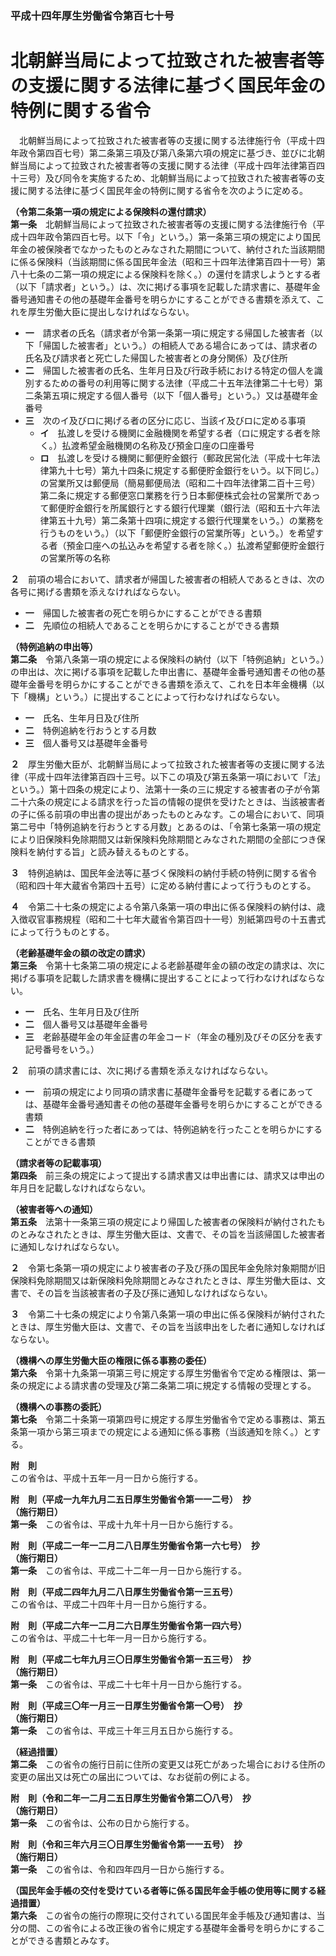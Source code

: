 ### 平成十四年厚生労働省令第百七十号  
# 北朝鮮当局によって拉致された被害者等の支援に関する法律に基づく国民年金の特例に関する省令  
　北朝鮮当局によって拉致された被害者等の支援に関する法律施行令（平成十四年政令第四百七号）第二条第三項及び第八条第六項の規定に基づき、並びに北朝鮮当局によって拉致された被害者等の支援に関する法律（平成十四年法律第百四十三号）及び同令を実施するため、北朝鮮当局によって拉致された被害者等の支援に関する法律に基づく国民年金の特例に関する省令を次のように定める。  
  
**（令第二条第一項の規定による保険料の還付請求）**  
**第一条**　北朝鮮当局によって拉致された被害者等の支援に関する法律施行令（平成十四年政令第四百七号。以下「令」という。）第一条第三項の規定により国民年金の被保険者でなかったものとみなされた期間について、納付された当該期間に係る保険料（当該期間に係る国民年金法（昭和三十四年法律第百四十一号）第八十七条の二第一項の規定による保険料を除く。）の還付を請求しようとする者（以下「請求者」という。）は、次に掲げる事項を記載した請求書に、基礎年金番号通知書その他の基礎年金番号を明らかにすることができる書類を添えて、これを厚生労働大臣に提出しなければならない。  
* **一**　請求者の氏名（請求者が令第一条第一項に規定する帰国した被害者（以下「帰国した被害者」という。）の相続人である場合にあっては、請求者の氏名及び請求者と死亡した帰国した被害者との身分関係）及び住所  
* **二**　帰国した被害者の氏名、生年月日及び行政手続における特定の個人を識別するための番号の利用等に関する法律（平成二十五年法律第二十七号）第二条第五項に規定する個人番号（以下「個人番号」という。）又は基礎年金番号  
* **三**　次のイ及びロに掲げる者の区分に応じ、当該イ及びロに定める事項  
	* **イ**　払渡しを受ける機関に金融機関を希望する者（ロに規定する者を除く。）払渡希望金融機関の名称及び預金口座の口座番号  
	* **ロ**　払渡しを受ける機関に郵便貯金銀行（郵政民営化法（平成十七年法律第九十七号）第九十四条に規定する郵便貯金銀行をいう。以下同じ。）の営業所又は郵便局（簡易郵便局法（昭和二十四年法律第二百十三号）第二条に規定する郵便窓口業務を行う日本郵便株式会社の営業所であって郵便貯金銀行を所属銀行とする銀行代理業（銀行法（昭和五十六年法律第五十九号）第二条第十四項に規定する銀行代理業をいう。）の業務を行うものをいう。）（以下「郵便貯金銀行の営業所等」という。）を希望する者（預金口座への払込みを希望する者を除く。）払渡希望郵便貯金銀行の営業所等の名称  
  
**２**　前項の場合において、請求者が帰国した被害者の相続人であるときは、次の各号に掲げる書類を添えなければならない。  
* **一**　帰国した被害者の死亡を明らかにすることができる書類  
* **二**　先順位の相続人であることを明らかにすることができる書類  
  
**（特例追納の申出等）**  
**第二条**　令第八条第一項の規定による保険料の納付（以下「特例追納」という。）の申出は、次に掲げる事項を記載した申出書に、基礎年金番号通知書その他の基礎年金番号を明らかにすることができる書類を添えて、これを日本年金機構（以下「機構」という。）に提出することによって行わなければならない。  
* **一**　氏名、生年月日及び住所  
* **二**　特例追納を行おうとする月数  
* **三**　個人番号又は基礎年金番号  
  
**２**　厚生労働大臣が、北朝鮮当局によって拉致された被害者等の支援に関する法律（平成十四年法律第百四十三号。以下この項及び第五条第一項において「法」という。）第十四条の規定により、法第十一条の三に規定する被害者の子が令第二十六条の規定による請求を行った旨の情報の提供を受けたときは、当該被害者の子に係る前項の申出書の提出があったものとみなす。この場合において、同項第二号中「特例追納を行おうとする月数」とあるのは、「令第七条第一項の規定により旧保険料免除期間又は新保険料免除期間とみなされた期間の全部につき保険料を納付する旨」と読み替えるものとする。  
  
**３**　特例追納は、国民年金法等に基づく保険料の納付手続の特例に関する省令（昭和四十年大蔵省令第四十五号）に定める納付書によって行うものとする。  
  
**４**　令第二十七条の規定による令第八条第一項の申出に係る保険料の納付は、歳入徴収官事務規程（昭和二十七年大蔵省令第百四十一号）別紙第四号の十五書式によって行うものとする。  
  
**（老齢基礎年金の額の改定の請求）**  
**第三条**　令第十七条第二項の規定による老齢基礎年金の額の改定の請求は、次に掲げる事項を記載した請求書を機構に提出することによって行わなければならない。  
* **一**　氏名、生年月日及び住所  
* **二**　個人番号又は基礎年金番号  
* **三**　老齢基礎年金の年金証書の年金コード（年金の種別及びその区分を表す記号番号をいう。）  
  
**２**　前項の請求書には、次に掲げる書類を添えなければならない。  
* **一**　前項の規定により同項の請求書に基礎年金番号を記載する者にあっては、基礎年金番号通知書その他の基礎年金番号を明らかにすることができる書類  
* **二**　特例追納を行った者にあっては、特例追納を行ったことを明らかにすることができる書類  
  
**（請求者等の記載事項）**  
**第四条**　前三条の規定によって提出する請求書又は申出書には、請求又は申出の年月日を記載しなければならない。  
  
**（被害者等への通知）**  
**第五条**　法第十一条第三項の規定により帰国した被害者の保険料が納付されたものとみなされたときは、厚生労働大臣は、文書で、その旨を当該帰国した被害者に通知しなければならない。  
  
**２**　令第七条第一項の規定により被害者の子及び孫の国民年金免除対象期間が旧保険料免除期間又は新保険料免除期間とみなされたときは、厚生労働大臣は、文書で、その旨を当該被害者の子及び孫に通知しなければならない。  
  
**３**　令第二十七条の規定により令第八条第一項の申出に係る保険料が納付されたときは、厚生労働大臣は、文書で、その旨を当該申出をした者に通知しなければならない。  
  
**（機構への厚生労働大臣の権限に係る事務の委任）**  
**第六条**　令第十九条第一項第三号に規定する厚生労働省令で定める権限は、第一条の規定による請求書の受理及び第二条第二項に規定する情報の受理とする。  
  
**（機構への事務の委託）**  
**第七条**　令第二十条第一項第四号に規定する厚生労働省令で定める事務は、第五条第一項から第三項までの規定による通知に係る事務（当該通知を除く。）とする。  
  
**附　則**  
この省令は、平成十五年一月一日から施行する。  
  
**附　則（平成一九年九月二五日厚生労働省令第一一二号）　抄**  
**（施行期日）**  
**第一条**　この省令は、平成十九年十月一日から施行する。  
  
**附　則（平成二一年一二月二八日厚生労働省令第一六七号）　抄**  
**（施行期日）**  
**第一条**　この省令は、平成二十二年一月一日から施行する。  
  
**附　則（平成二四年九月二八日厚生労働省令第一三五号）**  
この省令は、平成二十四年十月一日から施行する。  
  
**附　則（平成二六年一二月二六日厚生労働省令第一四六号）**  
この省令は、平成二十七年一月一日から施行する。  
  
**附　則（平成二七年九月三〇日厚生労働省令第一五三号）　抄**  
**（施行期日）**  
**第一条**　この省令は、平成二十七年十月一日から施行する。  
  
**附　則（平成三〇年一月三一日厚生労働省令第一〇号）　抄**  
**（施行期日）**  
**第一条**　この省令は、平成三十年三月五日から施行する。  
  
**（経過措置）**  
**第二条**　この省令の施行日前に住所の変更又は死亡があった場合における住所の変更の届出又は死亡の届出については、なお従前の例による。  
  
**附　則（令和二年一二月二五日厚生労働省令第二〇八号）　抄**  
**（施行期日）**  
**第一条**　この省令は、公布の日から施行する。  
  
**附　則（令和三年六月三〇日厚生労働省令第一一五号）　抄**  
**（施行期日）**  
**第一条**　この省令は、令和四年四月一日から施行する。  
  
**（国民年金手帳の交付を受けている者等に係る国民年金手帳の使用等に関する経過措置）**  
**第六条**　この省令の施行の際現に交付されている国民年金手帳及び通知書は、当分の間、この省令による改正後の省令に規定する基礎年金番号を明らかにすることができる書類とみなす。  
  
